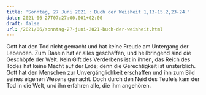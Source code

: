 ```yaml
---
title: 'Sonntag, 27 Juni 2021 : Buch der Weisheit 1,13-15.2,23-24.'
date: 2021-06-27T07:27:00.001+02:00
draft: false
url: /2021/06/sonntag-27-juni-2021-buch-der-weisheit.html
---
```


Gott hat den Tod nicht gemacht und hat keine Freude am Untergang der Lebenden. Zum Dasein hat er alles geschaffen, und heilbringend sind die Geschöpfe der Welt. Kein Gift des Verderbens ist in ihnen, das Reich des Todes hat keine Macht auf der Erde; denn die Gerechtigkeit ist unsterblich. Gott hat den Menschen zur Unvergänglichkeit erschaffen und ihn zum Bild seines eigenen Wesens gemacht. Doch durch den Neid des Teufels kam der Tod in die Welt, und ihn erfahren alle, die ihm angehören.